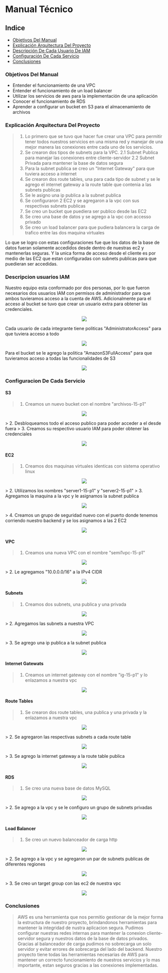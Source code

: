 # Manual Técnico

## Indice

- [Objetivos Del Manual](#f1)
- [Explicación Arquitectura Del Proyecto](#f2)
- [Descripción De Cada Usuario De IAM](#f3)
- [Configuración De Cada Servicio](#f4)
- [Conclusiones](#f5)

<a name="f1"></a>

### Objetivos Del Manual

- Entender el funcionamiento de una VPC
- Entender el funcionamiento de un load balancer
- Utilizar los servicios de aws para la implementación de una aplicación
- Conocer el funcionamiento de RDS
- Aprender a configurar un bucket en S3 para el almacenamiento de archivos

<a name="f2"></a>

### Explicación Arquitectura Del Proyecto

> 1. Lo primero que se tuvo que hacer fue crear una VPC para permitir tener todos nuestros servicios en una misma red y manejar de una mejor manera las conexiones entre cada uno de los servicios. 
> 2. Se crearon dos tipos de subnets para la VPC. 
>  2.1 Subnet Publica para manejar las conexiones entre cliente-servidor
>  2.2 Subnet Privada para mantener la base de datos segura
> 3. Para la subnet publica se creo un "Internet Gateway" para que tuviera acceso a internet
> 4. Se crearon dos route tables, una para cada tipo de subnet y se le agrego el internet gateway a la route table que contenia a las subnets publicas
> 5. Se le asigno una ip publica a la subnet publica
> 6. Se configuraron 2 EC2 y se agregaron a la vpc con sus respectivas subnets publicas
> 7. Se creo un bucket que puediera ser publico desde las EC2
> 8. Se creo una base de datos y se agrego a la vpc con accesso privado
> 9. Se creo un load balancer para que pudiera balancera la carga de trafico entre las dos maquina virtuales

Lo que se logro con estas configuraciones fue que los datos de la base de datos fueran solamente accedidos desde dentro de nuestras ec2 y mantenerlas seguras. 
Y la unica forma de acceso desde el cliente es por medio de las EC2 que estan configuradas con subnets publicas para que puedieran ser accedidas. 

<a name="f3"></a>

### Descripcion usuarios IAM

Nuestro equipo esta conformado por dos personas, por lo que fueron necesarios dos usuarios IAM con permisos de administrador para que ambos tuvieramos acceso a la cuenta de AWS. Adicionalmente para el acceso al bucket se tuvo que crear un usuario extra para obtener las credenciales.
<p align="center"><img src="https://github.com/JuanPa09/UStorage/blob/main/Practica1/Images/usuariosIAM.png" /></p>
Cada usuario de cada integrante tiene politicas "AdministratorAccess" para que tuviera acceso a todo
<p align="center"><img src="https://github.com/JuanPa09/UStorage/blob/main/Practica1/Images/politicasUsuarios.png" /></p>
Para el bucket se le agrego la politica "AmazonS3FullAccess" para que tuvieramos acceso a todas las funcionalidades de S3
<p align="center"><img src="https://github.com/JuanPa09/UStorage/blob/main/Practica1/Images/politicasBucket.png" /></p>

<a name="f4"></a>

### Configuracion De Cada Servicio

#### S3
> 1. Creamos un nuevo bucket con el nombre "archivos-15-p1"
<p align="center"><img src="https://github.com/JuanPa09/UStorage/blob/main/Practica1/Images/BucketS3.png" /></p>
> 2. Desbloqueamos todo el acceso publico para poder acceder a el desde fuera
> 3. Creamos su respectivo usuario IAM para poder obtener las credenciales
<p align="center"><img src="https://github.com/JuanPa09/UStorage/blob/main/Practica1/Images/politicasBucket.png" /></p>

#### EC2
> 1. Creamos dos maquinas virtuales identicas con sistema operativo linux
<p align="center"><img src="https://github.com/JuanPa09/UStorage/blob/main/Practica1/Images/EC2s.png" /></p>
> 2. Utilizamos los nombres "server1-15-p1" y "server2-15-p1"
> 3. Agregamos la maquina a la vpc y le asignamos la subnet publica
<p align="center"><img src="https://github.com/JuanPa09/UStorage/blob/main/Practica1/Images/confEC2.png" /></p>
> 4. Creamos un grupo de seguridad nuevo con el puerto donde tenemos corriendo nuestro backend y se los asignamos a las 2 EC2
<p align="center"><img src="https://github.com/JuanPa09/UStorage/blob/main/Practica1/Images/sgEC2.png" /></p>

#### VPC
> 1. Creamos una nueva VPC con el nombre "semi1vpc-15-p1"
<p align="center"><img src="https://github.com/JuanPa09/UStorage/blob/main/Practica1/Images/VPC.png" /></p>
> 2. Le agregamos "10.0.0.0/16" a la IPv4 CIDR
<p align="center"><img src="https://github.com/JuanPa09/UStorage/blob/main/Practica1/Images/confVPC.png" /></p>

#### Subnets
> 1. Creamos dos subnets, una publica y una privada
<p align="center"><img src="https://github.com/JuanPa09/UStorage/blob/main/Practica1/Images/subnets.png" /></p>
> 2. Agregamos las subnets a nuestra VPC
<p align="center"><img src="https://github.com/JuanPa09/UStorage/blob/main/Practica1/Images/subnetsVPC.png" /></p>
> 3. Se agrego una ip publica a la subnet publica
<p align="center"><img src="https://github.com/JuanPa09/UStorage/blob/main/Practica1/Images/subnetpubIP.png" /></p>

#### Internet Gatewats
> 1. Creamos un internet gateway con el nombre "ig-15-p1" y lo enlazamos a nuestra vpc
<p align="center"><img src="https://github.com/JuanPa09/UStorage/blob/main/Practica1/Images/internetgateway.png" /></p>

#### Route Tables
> 1. Se crearon dos route tables, una publica y una privada y la enlazamos a nuestra vpc
<p align="center"><img src="https://github.com/JuanPa09/UStorage/blob/main/Practica1/Images/routetables.png" /></p>
> 2. Se agregaron las respectivas subnets a cada route table
<p align="center"><img src="https://github.com/JuanPa09/UStorage/blob/main/Practica1/Images/routetablessubnets.png" /></p>
> 3. Se agrego la internet gateway a la route table publica
<p align="center"><img src="https://github.com/JuanPa09/UStorage/blob/main/Practica1/Images/routetableinternetgateaw.png" /></p>

#### RDS
> 1. Se creo una nueva base de datos MySQL
<p align="center"><img src="https://github.com/JuanPa09/UStorage/blob/main/Practica1/Images/RDS.png" /></p>
> 2. Se agrego a la vpc y se le configuro un grupo de subnets privadas
<p align="center"><img src="https://github.com/JuanPa09/UStorage/blob/main/Practica1/Images/RDSconf.png" /></p>

#### Load Balancer
> 1. Se creo un nuevo balanceador de carga http
<p align="center"><img src="https://github.com/JuanPa09/UStorage/blob/main/Practica1/Images/loadbalancer.png" /></p>
> 2. Se agrego a la vpc y se agregaron un par de subnets publicas de diferentes regiones
<p align="center"><img src="https://github.com/JuanPa09/UStorage/blob/main/Practica1/Images/loadbalancervpc.png" /></p>
> 3. Se creo un target group con las ec2 de nuestra vpc
<p align="center"><img src="https://github.com/JuanPa09/UStorage/blob/main/Practica1/Images/loadbalancertargetgroup.png" /></p>


<a name="f5"></a>

### Conclusiones 

> AWS es una herramienta que nos permitio gestionar de la mejor forma la estructura de nuestro proyecto, brindandonos herramientas para mantener la integridad de nustra aplicacion segura. Pudimos configurar nuestras redes internas para mantener la conexion cliente-servidor segura y nuestros datos de la base de datos privados. Gracias al balanceador de carga pudimos no sobrecarga un solo servidor y evitar errores de sobrecarga del lado del backend. Nuestro proyecto tiene todas las herramientas necesarias de AWS para mantener un correcto funcionamiento de nuestros servicios y lo mas importante, estan seguros gracias a las conexiones implementadas.





